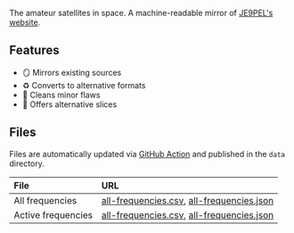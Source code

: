 The amateur satellites in space. A machine-readable mirror of [JE9PEL's website](http://www.ne.jp/asahi/hamradio/je9pel/satslist.htm).

## Features

- 🪞 Mirrors existing sources
- ♻️ Converts to alternative formats
- 🧹 Cleans minor flaws
- 🔪 Offers alternative slices

## Files

Files are automatically updated via [GitHub Action](https://github.com/palewire/ham-satellite-database/actions) and published in the `data` directory.

File | URL
:--- | :--
All frequencies | [all-frequencies.csv](https://raw.githubusercontent.com/palewire/ham-satellite-database/main/data/all-frequencies.csv), [all-frequencies.json](https://raw.githubusercontent.com/palewire/ham-satellite-database/main/data/all-frequencies.json)
Active frequencies  | [all-frequencies.csv](https://raw.githubusercontent.com/palewire/ham-satellite-database/main/data/active-frequencies.csv), [all-frequencies.json](https://raw.githubusercontent.com/palewire/ham-satellite-database/main/data/active-frequencies.json)
